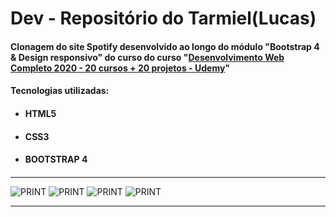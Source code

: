 # Dev - Repositório do Tarmiel(Lucas)
<h4> Clonagem do site Spotify desenvolvido ao longo do módulo "Bootstrap 4 & Design responsivo" do curso do curso
"<a href="https://www.udemy.com/course/web-completo/">Desenvolvimento Web Completo 2020 - 20 cursos + 20 projetos - Udemy</a>"</h4>

<h4>Tecnologias utilizadas:</h4>
<ul>
  <li><h4>HTML5<h4></li>
  <li><h4>CSS3<h4></li>
  <li><h4>BOOTSTRAP 4<h4></li>
</ul>

<hr>

![PRINT](https://github.com/Tarmiel/PJ_web/blob/master/Static/cloneSpotify/print/p1.png)
![PRINT](https://github.com/Tarmiel/PJ_web/blob/master/Static/cloneSpotify/print/p2.png)
![PRINT](https://github.com/Tarmiel/PJ_web/blob/master/Static/cloneSpotify/print/p3.png)
![PRINT](https://github.com/Tarmiel/PJ_web/blob/master/Static/cloneSpotify/print/p4.png)

<hr>
